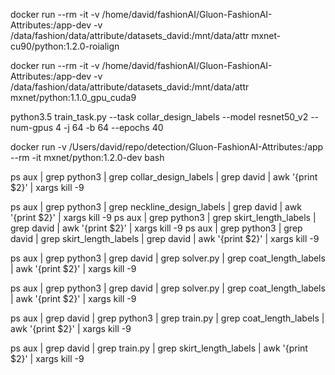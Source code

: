 docker run --rm -it -v /home/david/fashionAI/Gluon-FashionAI-Attributes:/app-dev -v /data/fashion/data/attribute/datasets_david:/mnt/data/attr mxnet-cu90/python:1.2.0-roialign

docker run --rm -it -v /home/david/fashionAI/Gluon-FashionAI-Attributes:/app-dev -v /data/fashion/data/attribute/datasets_david:/mnt/data/attr mxnet/python:1.1.0_gpu_cuda9

python3.5 train_task.py --task collar_design_labels --model resnet50_v2 --num-gpus 4 -j 64 -b 64 --epochs 40

docker run -v /Users/david/repo/detection/Gluon-FashionAI-Attributes:/app --rm -it mxnet/python:1.2.0-dev  bash


ps aux | grep python3 | grep collar_design_labels | grep david | awk '{print $2}' | xargs kill -9

ps aux | grep python3 | grep neckline_design_labels | grep david | awk '{print $2}' | xargs kill -9
ps aux | grep python3 | grep skirt_length_labels | grep david | awk '{print $2}' | xargs kill -9
ps aux | grep python3 | grep david
| grep skirt_length_labels | grep david | awk '{print $2}' | xargs kill -9

ps aux | grep python3 | grep david | grep solver.py  | grep coat_length_labels | awk '{print $2}' | xargs kill -9

ps aux | grep python3 | grep david | grep solver.py | grep coat_length_labels | awk '{print $2}' | xargs kill -9

ps aux | grep david | grep python3 | grep train.py | grep coat_length_labels | awk '{print $2}' | xargs kill -9

ps aux | grep david | grep train.py | grep skirt_length_labels | awk '{print $2}' | xargs kill -9

